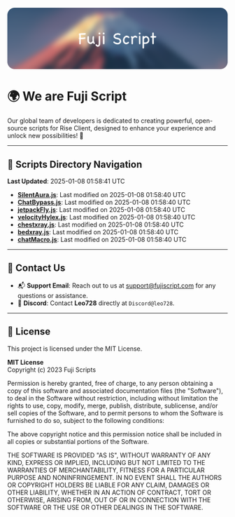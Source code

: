 ![Banner](.github/b.webp)

# 🌍 **We are Fuji Script**

Our global team of developers is dedicated to creating powerful, open-source scripts for Rise Client, designed to enhance your experience and unlock new possibilities! 🌟

---
<!-- SCRIPTS_NAVIGATION_START -->
## 📂 **Scripts Directory Navigation**

**Last Updated**: 2025-01-08 01:58:41 UTC

- **[SilentAura.js](scripts/SilentAura.js)**: Last modified on 2025-01-08 01:58:40 UTC
- **[ChatBypass.js](scripts/ChatBypass.js)**: Last modified on 2025-01-08 01:58:40 UTC
- **[jetpackFly.js](scripts/jetpackFly.js)**: Last modified on 2025-01-08 01:58:40 UTC
- **[velocityHylex.js](scripts/velocityHylex.js)**: Last modified on 2025-01-08 01:58:40 UTC
- **[chestxray.js](scripts/chestxray.js)**: Last modified on 2025-01-08 01:58:40 UTC
- **[bedxray.js](scripts/bedxray.js)**: Last modified on 2025-01-08 01:58:40 UTC
- **[chatMacro.js](scripts/chatMacro.js)**: Last modified on 2025-01-08 01:58:40 UTC

<!-- SCRIPTS_NAVIGATION_END -->

---

## 💬 **Contact Us**  
- 📬 **Support Email**: Reach out to us at [support@fujiscript.com](mailto:support@fujiscript.com) for any questions or assistance.  
- 💬 **Discord**: Contact **Leo728** directly at `Discord@leo728`.

---

## 📜 **License**

This project is licensed under the MIT License.  

**MIT License**  
Copyright (c) 2023 Fuji Scripts  

Permission is hereby granted, free of charge, to any person obtaining a copy of this software and associated documentation files (the "Software"), to deal in the Software without restriction, including without limitation the rights to use, copy, modify, merge, publish, distribute, sublicense, and/or sell copies of the Software, and to permit persons to whom the Software is furnished to do so, subject to the following conditions:  

The above copyright notice and this permission notice shall be included in all copies or substantial portions of the Software.  

THE SOFTWARE IS PROVIDED "AS IS", WITHOUT WARRANTY OF ANY KIND, EXPRESS OR IMPLIED, INCLUDING BUT NOT LIMITED TO THE WARRANTIES OF MERCHANTABILITY, FITNESS FOR A PARTICULAR PURPOSE AND NONINFRINGEMENT. IN NO EVENT SHALL THE AUTHORS OR COPYRIGHT HOLDERS BE LIABLE FOR ANY CLAIM, DAMAGES OR OTHER LIABILITY, WHETHER IN AN ACTION OF CONTRACT, TORT OR OTHERWISE, ARISING FROM, OUT OF OR IN CONNECTION WITH THE SOFTWARE OR THE USE OR OTHER DEALINGS IN THE SOFTWARE.  
